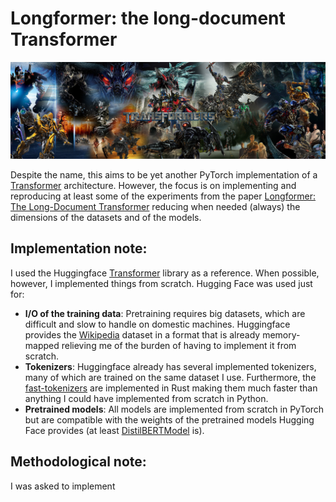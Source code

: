 # Longformer: the long-document Transformer

![Transformers](/doc/imgs/dbl5lu1-528855a2-d961-4e5d-b7eb-b088db142382.jpg)

Despite the name, this aims to be yet another PyTorch implementation of a [Transformer](https://arxiv.org/abs/1706.03762) architecture. However, the focus is on implementing and reproducing at least some of the experiments from the paper [Longformer: The Long-Document Transformer](https://arxiv.org/abs/2004.05150) reducing when needed (always) the dimensions of the datasets and of the models.

## Implementation note:

I used the Huggingface [Transformer](https://github.com/huggingface/transformers) library as a reference. When possible, however, I implemented things from scratch. Hugging Face was used just for:

- **I/O of the training data**: Pretraining requires big datasets, which are difficult and slow to handle on domestic machines. Huggingface provides the [Wikipedia](https://huggingface.co/datasets/wikipedia) dataset in a format that is already memory-mapped relieving me of the burden of having to implement it from scratch.
- **Tokenizers**: Huggingface already has several implemented tokenizers, many of which are trained on the same dataset I use. Furthermore, the [fast-tokenizers](https://huggingface.co/learn/nlp-course/en/chapter6/3) are implemented in Rust making them much faster than anything I could have implemented from scratch in Python.
- **Pretrained models**: All models are implemented from scratch in PyTorch but are compatible with the weights of the pretrained models Hugging Face provides (at least [DistilBERTModel](/model/distil_bert.py/) is).


## Methodological note:

I was asked to implement 